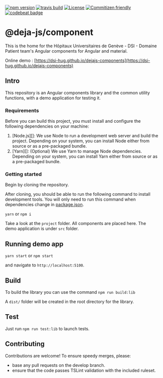 [![npm version](https://badge.fury.io/js/%40deja-js%2Fcomponent.svg)](https://www.npmjs.com/package/@deja-js/component)
[![travis build](https://travis-ci.org/DSI-HUG/dejajs-components.svg?branch=master)](https://travis-ci.org/DSI-HUG/dejajs-components)
[![License](https://img.shields.io/badge/License-Apache%202.0-blue.svg)](https://opensource.org/licenses/Apache-2.0)
[![Commitizen friendly](https://img.shields.io/badge/commitizen-friendly-brightgreen.svg?style=flat-square)](http://commitizen.github.io/cz-cli/)
[![codebeat badge](https://codebeat.co/badges/84883b64-dd1f-4c76-9ed0-e12cda09f3fb)](https://codebeat.co/projects/github-com-dsi-hug-dejajs-components-develop)

# @deja-js/component
This is the home for the Hôpitaux Universitaires de Genève - DSI - Domaine Patient team's Angular components for Angular and material. 

Online demo : [https://dsi-hug.github.io/dejajs-components](https://dsi-hug.github.io/dejajs-components)

## Intro

This repository is an Angular components library and the common utility functions, with a demo application for testing it.

### Requirements

Before you can build this project, you must install and configure the following dependencies on your machine:

1. [Node.js][]: We use Node to run a development web server and build the project.
   Depending on your system, you can install Node either from source or as a pre-packaged bundle.
2. [Yarn][]: (Optional) We use Yarn to manage Node dependencies.
   Depending on your system, you can install Yarn either from source or as a pre-packaged bundle.

### Getting started 

Begin by cloning the repository.

After cloning, you should be able to run the following command to install development tools.
You will only need to run this command when dependencies change in [package.json](package.json).

`yarn` or `npm i` 

Take a look at the `project` folder. All components are placed here. 
The demo application is under `src` folder.


## Running demo app 

`yarn start` or `npm start`

and navigate to `http://localhost:5100`.

## Build

To build the library you can use the command `npm run build:lib`

A `dist/` folder will be created in the root directory for the library.

## Test

Just run `npm run test:lib` to launch tests.

## Contributing

Contributions are welcome! To ensure speedy merges, please:

- base any pull requests on the develop branch.
- ensure that the code passes TSLint validation with the included ruleset.
